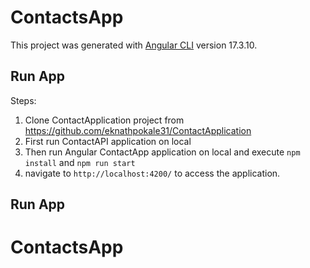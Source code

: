 # ContactsApp
This project was generated with [Angular CLI](https://github.com/angular/angular-cli) version 17.3.10.
## Run App
Steps:
   1. Clone ContactApplication project from https://github.com/eknathpokale31/ContactApplication
   2. First run ContactAPI application on local
   3. Then run Angular ContactApp application on local and execute `npm install` and `npm run start`
   4. navigate to `http://localhost:4200/` to access the application.
## Run App
# ContactsApp
